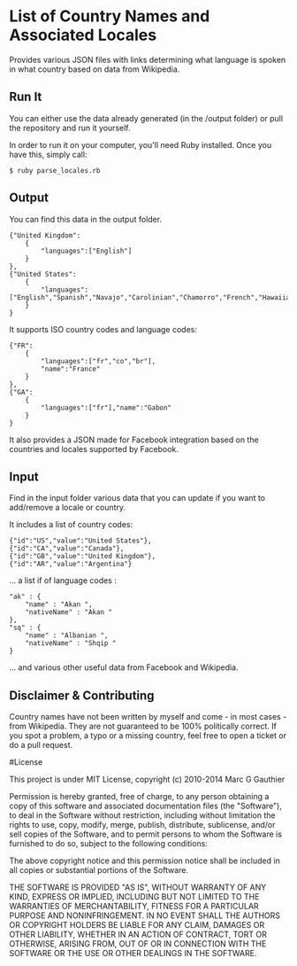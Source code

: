 List of Country Names and Associated Locales
====

Provides various JSON files with links determining what language is spoken in what country based on data from Wikipedia.

Run It
----
You can either use the data already generated (in the /output folder) or pull the repository and run it yourself.

In order to run it on your computer, you'll need Ruby installed. Once you have this, simply call:

	$ ruby parse_locales.rb

Output
----
You can find this data in the output folder.

	{"United Kingdom":
		{
			"languages":["English"]
		}
	},
	{"United States":
		{
			"languages":["English","Spanish","Navajo","Carolinian","Chamorro","French","Hawaiian","Samoan"]
		}
	}


It supports ISO country codes and language codes:

	{"FR":
		{
			"languages":["fr","co","br"],
			"name":"France"
		}
	},
	{"GA":
		{
			"languages":["fr"],"name":"Gabon"
		}
	}

It also provides a JSON made for Facebook integration based on the countries and locales supported by Facebook.

Input
----

Find in the input folder various data that you can update if you want to add/remove a locale or country.

It includes a list of country codes:

	{"id":"US","value":"United States"},
	{"id":"CA","value":"Canada"},
	{"id":"GB","value":"United Kingdom"},
	{"id":"AR","value":"Argentina"}

... a list if of language codes :

	"ak" : {
        "name" : "Akan ",
        "nativeName" : "Akan "
    },
    "sq" : {
        "name" : "Albanian ",
        "nativeName" : "Shqip "
    }

... and various other useful data from Facebook and Wikipedia.

Disclaimer & Contributing
----
Country names have not been written by myself and come - in most cases - from Wikipedia. They are not guaranteed to be 100% politically correct.
If you spot a problem, a typo or a missing country, feel free to open a ticket or do a pull request.

#License

This project is under MIT License, copyright (c) 2010-2014 Marc G Gauthier

Permission is hereby granted, free of charge, to any person obtaining a copy of this software and associated documentation files (the "Software"), to deal in the Software without restriction, including without limitation the rights to use, copy, modify, merge, publish, distribute, sublicense, and/or sell copies of the Software, and to permit persons to whom the Software is furnished to do so, subject to the following conditions:

The above copyright notice and this permission notice shall be included in all copies or substantial portions of the Software.

THE SOFTWARE IS PROVIDED "AS IS", WITHOUT WARRANTY OF ANY KIND, EXPRESS OR IMPLIED, INCLUDING BUT NOT LIMITED TO THE WARRANTIES OF MERCHANTABILITY, FITNESS FOR A PARTICULAR PURPOSE AND NONINFRINGEMENT. IN NO EVENT SHALL THE AUTHORS OR COPYRIGHT HOLDERS BE LIABLE FOR ANY CLAIM, DAMAGES OR OTHER LIABILITY, WHETHER IN AN ACTION OF CONTRACT, TORT OR OTHERWISE, ARISING FROM, OUT OF OR IN CONNECTION WITH THE SOFTWARE OR THE USE OR OTHER DEALINGS IN THE SOFTWARE.
